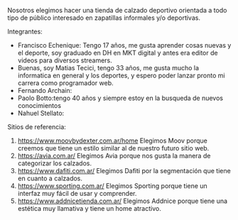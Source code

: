 Nosotros elegimos hacer una tienda de calzado deportivo orientada a todo tipo de público interesado en zapatillas informales y/o deportivas.  

Integrantes: 
- Francisco Echenique: Tengo 17 años, me gusta aprender cosas nuevas y el deporte, soy graduado en DH en MKT digital y antes era editor de videos para diversos streamers. 
- Buenas, soy Matias Tecici, tengo 33 años, me gusta mucho la informatica en general y los deportes, y espero poder lanzar pronto mi carrera como programador web.
- Fernando Archain:
- Paolo Botto:tengo 40 años y siempre estoy en la busqueda de nuevos conocimientos
- Nahuel Stellato:

Sitios de referencia:
1) https://www.moovbydexter.com.ar/home Elegimos Moov porque creemos que tiene un estilo similar al de nuestro futuro sitio web. 
2) https://avia.com.ar/ Elegimos Avia porque nos gusta la manera de categorizar los calzados. 
3) https://www.dafiti.com.ar/ Elegimos Dafiti por la segmentación que tiene en cuanto a calzados. 
4) https://www.sporting.com.ar/ Elegimos Sporting porque tiene un interfaz muy fácil de usar y comprender. 
5) https://www.addnicetienda.com.ar/ Elegimos Addnice porque tiene una estética muy llamativa y tiene un home atractivo. 



